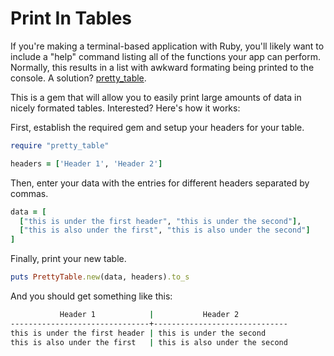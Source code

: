 # Print In Tables

If you're making a terminal-based application with Ruby, you'll likely want to include a "help" command listing all of the functions your app can perform.
Normally, this results in a list with awkward formating being printed to the console.
A solution? [pretty_table](https://github.com/jwulff/pretty_table).

This is a gem that will allow you to easily print large amounts of data in nicely formated tables. Interested? Here's how it works:

First, establish the required gem and setup your headers for your table.
```ruby
require "pretty_table"

headers = ['Header 1', 'Header 2']
```

Then, enter your data with the entries for different headers separated by commas.
```ruby
data = [
  ["this is under the first header", "this is under the second"],
  ["this is also under the first", "this is also under the second"]
]
```

Finally, print your new table.
```ruby
puts PrettyTable.new(data, headers).to_s
```

And you should get something like this:
```bash
           Header 1            |           Header 2
-------------------------------+------------------------------
this is under the first header | this is under the second
this is also under the first   | this is also under the second
```
